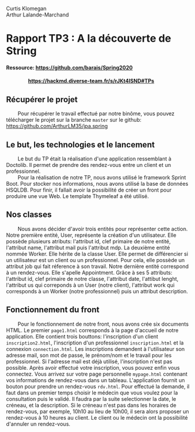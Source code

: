 Curtis Klomegan  
Arthur Lalande-Marchand  

# Rapport TP3 : A la découverte de String

#### Ressource: https://github.com/barais/Spring2020
#### &nbsp;&nbsp;&nbsp;&nbsp;&nbsp;&nbsp; &nbsp;&nbsp;&nbsp;&nbsp;&nbsp;&nbsp;&nbsp;&nbsp;&nbsp;&nbsp;&nbsp;https://hackmd.diverse-team.fr/s/rJKt4lSND#TPs

## Récupérer le projet

&nbsp;&nbsp;&nbsp;&nbsp;&nbsp;&nbsp;&nbsp;&nbsp;Pour récupérer le travail effectué par notre binôme, vous pouvez télécharger le projet sur la branche `master` sur le github: https://github.com/ArthurLM35/jpa.spring

## Le but, les technologies et le lancement

&nbsp;&nbsp;&nbsp;&nbsp;&nbsp;&nbsp;&nbsp;&nbsp;Le but du TP était la réalisation d'une application ressemblant à Doctolib. Il permet de prendre des rendez-vous entre un client et un professionnel.                      
&nbsp;&nbsp;&nbsp;&nbsp;&nbsp;&nbsp;&nbsp;&nbsp;Pour la réalisation de notre TP, nous avons utilisé le framework Sprint Boot. Pour stocker nos informations, nous avons utilisé la base de données HSQLDB. Pour finir, il fallait avoir la possibilité de créer un front pour produire une vue Web. Le template Thymeleaf a été utilisé.


## Nos classes

&nbsp;&nbsp;&nbsp;&nbsp;&nbsp;&nbsp;&nbsp;&nbsp;Nous avons décider d'avoir trois entités pour représenter cette action. Notre première entité, User, représente la création d'un utilisateur. Elle possède plusieurs atributs: l'attribut id, clef primaire de notre entité, l'attribut name, l'attribut mail puis l'attribut mdp. La deuxième entité nommée Worker. Elle hérite de la classe User. Elle permet de différencier si un utilisateur est un client ou un professionnel. Pour cela, elle possède un attribut job qui fait réference à son travail. Notre dernière entité correspond à un rendez-vous. Elle s'apelle Appointment. Grâce à ses 5 attributs: l'attribut id, clef primaire de notre classe, l'attribut date, l'attibut lenght, l'attribut us qui correponds à un User (notre client), l'attribut work qui corresponds à un Worker (notre professionnel) puis un attribut description. 

## Fonctionnement du front

&nbsp;&nbsp;&nbsp;&nbsp;&nbsp;&nbsp;&nbsp;&nbsp;Pour le fonctionnement de notre front, nous avons crée six documents HTML. Le premier `page1.html` corresponds à la page d'accueil de notre application. Elle contient trois bouttons: l'inscription d'un client `inscription2.html`, l'inscription d'un professionnel `inscription.html` et la connexion `connection.html`. Les inscriptions demandent à l'utilisateur son adresse mail, son mot de passe, le prénom/nom et le travail pour les professionnel. Si l'adresse mail est déjà utilisé, l'inscription n'est pas possible. Après avoir effectué votre inscription, vous pouvez enfin vous connectez. Vous arrivez sur votre page personnelle `mypage.html` contenant vos informations de rendez-vous dans un tableau. L'application fournit un bouton pour prendre un rendez-vous `rdv.html`. Pour effectué la demande, il faut dans un premier temps choisir le médecin que vous voulez pour la consultation puis le validé. Il faudra par la suite selectionner la date, le créneau, et la description. Si le créneau n'est pas dans les horaires de rendez-vous, par exemple, 10h10 au lieu de 10h00, il sera alors proposer un rendez-vous à 10 heures au client.
Le client ou le médecin ont la possibilité d'annuler un rendez-vous. 
